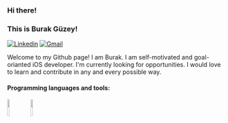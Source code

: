
### Hi there!
### This is Burak Güzey!

[![Linkedin](https://img.shields.io/badge/-LinkedIn-blue?style=flat&logo=Linkedin&logoColor=white)](https://www.linkedin.com/in/burak-guzey/)
[![Gmail](https://img.shields.io/badge/-Gmail-c14438?style=flat&logo=Gmail&logoColor=white)](mailto:burakguzey20@gmail.com)

Welcome to my Github page! I am Burak. I am self-motivated and goal-orianted iOS developer. I'm currently looking for opportunities. I would love to learn and contribute in any and every possible way.

#### Programming languages and tools: 
<p>

<code><img width="10%" src="https://www.vectorlogo.zone/logos/swift/swift-ar21.svg"></code>
<code><img width="10%" src="https://www.vectorlogo.zone/logos/firebase/firebase-ar21.svg"></code>

</p>

